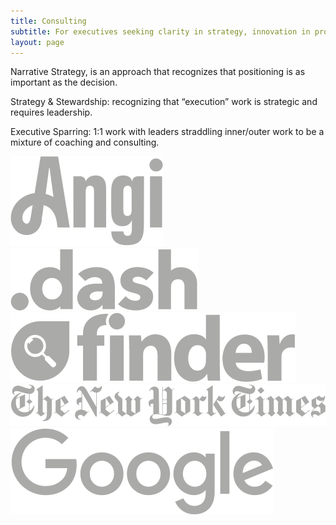 ```yaml
---
title: Consulting
subtitle: For executives seeking clarity in strategy, innovation in product and confidence in leadership
layout: page
---
```


<div class="flex">
<div class="w-50">
Narrative Strategy, is an approach that recognizes that positioning is as important as the decision.

Strategy & Stewardship: recognizing that “execution” work is strategic and requires leadership.

Executive Sparring: 1:1 work with leaders straddling inner/outer work to be a mixture of coaching and consulting.
</div>
<div class="w-50">
<img src="/images/clients/angi.svg">
<img src="/images/clients/dotdash.svg">
<img src="/images/clients/finder.svg">
<img src="/images/clients/nyt.svg">
<img src="/images/clients/google.svg">
</div>
</div>